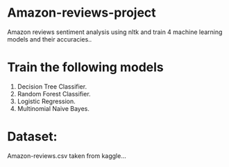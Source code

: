 # Amazon-reviews-project
Amazon reviews sentiment analysis using nltk and train 4 machine learning models and their accuracies..
# Train the following models
1) Decision Tree Classifier.
2) Random Forest Classifier.
3) Logistic Regression.
4) Multinomial Naive Bayes.
# Dataset:
Amazon-reviews.csv taken from kaggle...
